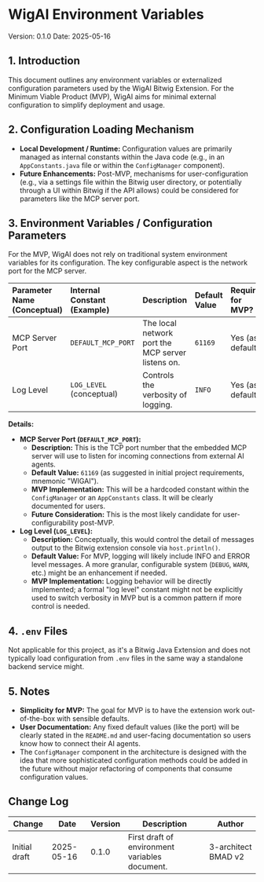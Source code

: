 # WigAI Environment Variables

Version: 0.1.0
Date: 2025-05-16

## 1. Introduction

This document outlines any environment variables or externalized configuration parameters used by the WigAI Bitwig Extension. For the Minimum Viable Product (MVP), WigAI aims for minimal external configuration to simplify deployment and usage.

## 2. Configuration Loading Mechanism

* **Local Development / Runtime:** Configuration values are primarily managed as internal constants within the Java code (e.g., in an `AppConstants.java` file or within the `ConfigManager` component).
* **Future Enhancements:** Post-MVP, mechanisms for user-configuration (e.g., via a settings file within the Bitwig user directory, or potentially through a UI within Bitwig if the API allows) could be considered for parameters like the MCP server port.

## 3. Environment Variables / Configuration Parameters

For the MVP, WigAI does not rely on traditional system environment variables for its configuration. The key configurable aspect is the network port for the MCP server.

| Parameter Name (Conceptual) | Internal Constant (Example) | Description                                      | Default Value | Required for MVP? | Settable by User (MVP)? |
| :-------------------------- | :-------------------------- | :----------------------------------------------- | :------------ | :---------------- | :---------------------- |
| MCP Server Port             | `DEFAULT_MCP_PORT`          | The local network port the MCP server listens on. | `61169`       | Yes (as default)  | No (Hardcoded default)  |
| Log Level                   | `LOG_LEVEL` (conceptual)    | Controls the verbosity of logging.               | `INFO`        | Yes (as default)  | No (Hardcoded default)  |

**Details:**

* **MCP Server Port (`DEFAULT_MCP_PORT`):**
    * **Description:** This is the TCP port number that the embedded MCP server will use to listen for incoming connections from external AI agents.
    * **Default Value:** `61169` (as suggested in initial project requirements, mnemonic "WIGAI").
    * **MVP Implementation:** This will be a hardcoded constant within the `ConfigManager` or an `AppConstants` class. It will be clearly documented for users.
    * **Future Consideration:** This is the most likely candidate for user-configurability post-MVP.
* **Log Level (`LOG_LEVEL`):**
    * **Description:** Conceptually, this would control the detail of messages output to the Bitwig extension console via `host.println()`.
    * **Default Value:** For MVP, logging will likely include INFO and ERROR level messages. A more granular, configurable system (`DEBUG`, `WARN`, etc.) might be an enhancement if needed.
    * **MVP Implementation:** Logging behavior will be directly implemented; a formal "log level" constant might not be explicitly used to switch verbosity in MVP but is a common pattern if more control is needed.

## 4. `.env` Files

Not applicable for this project, as it's a Bitwig Java Extension and does not typically load configuration from `.env` files in the same way a standalone backend service might.

## 5. Notes

* **Simplicity for MVP:** The goal for MVP is to have the extension work out-of-the-box with sensible defaults.
* **User Documentation:** Any fixed default values (like the port) will be clearly stated in the `README.md` and user-facing documentation so users know how to connect their AI agents.
* The `ConfigManager` component in the architecture is designed with the idea that more sophisticated configuration methods could be added in the future without major refactoring of components that consume configuration values.

## Change Log

| Change        | Date       | Version | Description                                      | Author              |
| ------------- | ---------- | ------- | ------------------------------------------------ | ------------------- |
| Initial draft | 2025-05-16 | 0.1.0   | First draft of environment variables document. | 3-architect BMAD v2 |